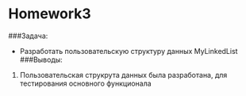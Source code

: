 # Homework3

###Задача: 
* Разработать пользовательскую структуру данных MyLinkedList
###Выводы:
1. Пользовательская струкрута данных была разработана, для тестирования основного функционала

